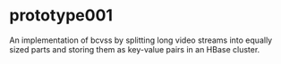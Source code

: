 prototype001
=====

An implementation of bcvss by splitting long video streams into
equally sized parts and storing them as key-value pairs in an HBase cluster.
